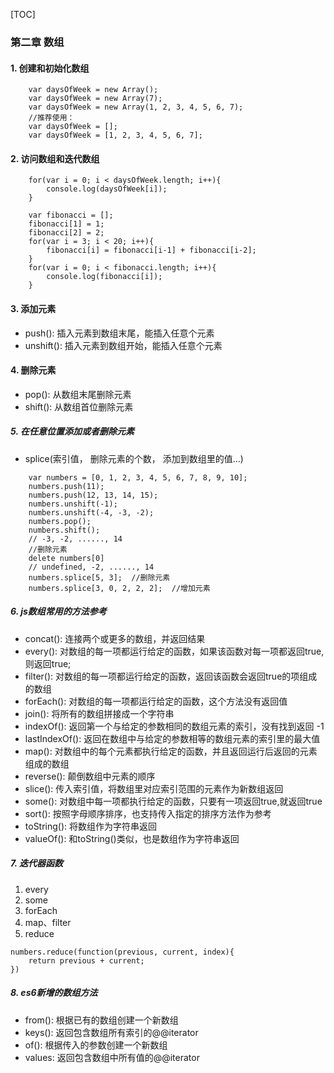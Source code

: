 [TOC]
### 第二章 数组
#### 1. 创建和初始化数组

```
    var daysOfWeek = new Array();
    var daysOfWeek = new Array(7);
    var daysOfWeek = new Array(1, 2, 3, 4, 5, 6, 7);
    //推荐使用：
    var daysOfWeek = [];
    var daysOfWeek = [1, 2, 3, 4, 5, 6, 7];
```

#### 2. 访问数组和迭代数组

```
    for(var i = 0; i < daysOfWeek.length; i++){
        console.log(daysOfWeek[i]);
    }

    var fibonacci = [];
    fibonacci[1] = 1;
    fibonacci[2] = 2;
    for(var i = 3; i < 20; i++){
        fibonacci[i] = fibonacci[i-1] + fibonacci[i-2];
    }
    for(var i = 0; i < fibonacci.length; i++){
        console.log(fibonacci[i]);
    }
```

#### 3. 添加元素
* push(): 插入元素到数组末尾，能插入任意个元素
* unshift(): 插入元素到数组开始，能插入任意个元素

#### 4. 删除元素
* pop(): 从数组末尾删除元素
* shift(): 从数组首位删除元素

##### 5. 在任意位置添加或者删除元素
* splice(索引值， 删除元素的个数， 添加到数组里的值...)

```
    var numbers = [0, 1, 2, 3, 4, 5, 6, 7, 8, 9, 10];
    numbers.push(11);
    numbers.push(12, 13, 14, 15);
    numbers.unshift(-1);
    numbers.unshift(-4, -3, -2);
    numbers.pop();
    numbers.shift();
    // -3, -2, ......, 14
    //删除元素
    delete numbers[0]
    // undefined, -2, ......, 14
    numbers.splice[5, 3];  //删除元素
    numbers.splice[3, 0, 2, 2, 2];  //增加元素
```

##### 6. js数组常用的方法参考
* concat(): 连接两个或更多的数组，并返回结果
* every(): 对数组的每一项都运行给定的函数，如果该函数对每一项都返回true,则返回true;
* filter(): 对数组的每一项都运行给定的函数，返回该函数会返回true的项组成的数组
* forEach(): 对数组的每一项都运行给定的函数，这个方法没有返回值
* join(): 将所有的数组拼接成一个字符串
* indexOf(): 返回第一个与给定的参数相同的数组元素的索引，没有找到返回 -1
* lastIndexOf(): 返回在数组中与给定的参数相等的数组元素的索引里的最大值
* map(): 对数组中的每个元素都执行给定的函数，并且返回运行后返回的元素组成的数组
* reverse(): 颠倒数组中元素的顺序
* slice(): 传入索引值，将数组里对应索引范围的元素作为新数组返回
* some(): 对数组中每一项都执行给定的函数，只要有一项返回true,就返回true
* sort(): 按照字母顺序排序，也支持传入指定的排序方法作为参考
* toString(): 将数组作为字符串返回
* valueOf(): 和toString()类似，也是数组作为字符串返回

##### 7. 迭代器函数
1. every
2. some
3. forEach
4. map、filter
5. reduce

```
numbers.reduce(function(previous, current, index){
    return previous + current;
})
```

##### 8. es6新增的数组方法
* from(): 根据已有的数组创建一个新数组
* keys(): 返回包含数组所有索引的@@iterator
* of(): 根据传入的参数创建一个新数组
* values: 返回包含数组中所有值的@@iterator

